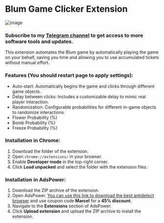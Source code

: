 # Blum Game Clicker Extension
![image](https://github.com/user-attachments/assets/c62ecf51-deb2-4cf1-a6e7-28f562c91250)

### Subscribe to my [Telegram channel](https://t.me/marcelkow_crypto) to get access to more software tools and updates.

This extension automates the Blum game by automatically playing the game on your behalf, saving you time and allowing you to use accumulated tickets without manual effort.

### Features (You should restart page to apply settings):
- Auto-start: Automatically begins the game and clicks through different game objects.
- Delay between clicks: Includes a customizable delay to mimic real player interaction.
- Randomization: Configurable probabilities for different in-game objects to randomize interactions.
- Flower Probability (%)
- Bomb Probability (%)
- Freeze Probability (%)


### Installation in Chrome:
1. Download the folder of the extension.
2. Open `chrome://extensions/` in your browser.
3. Enable **Developer mode** in the top-right corner.
4. Click **Load unpacked** and select the folder with the extension files.

### Installation in AdsPower:
1. Download the ZIP archive of the extension.
2. Open AdsPower. [You can use this link to download the best antidetect browser](https://share.adspower.net/marcel) and use coupon code **Marcel** for a **45% discount**.
3. Navigate to the **Extensions** section of AdsPower.
4. Click **Upload extension** and upload the ZIP archive to install the extension.
